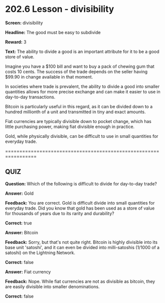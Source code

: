 # 202.6 Lesson - divisibility

**Screen:** divisibility

**Headline:** The good must be easy to subdivide

**Reward:** 3

**Text:** The ability to divide a good is an important attribute for it to be a good store of value.

Imagine you have a $100 bill and want to buy a pack of chewing gum that costs 10 cents. The success of the trade depends on the seller having $99.90 in change available in that moment.

In societies where trade is prevalent, the ability to divide a good into smaller quantities allows for more precise exchange and can make it easier to use in day-to-day transactions.

Bitcoin is particularly useful in this regard, as it can be divided down to a hundred millionth of a unit and transmitted in tiny and exact amounts.

Fiat currencies are typically divisible down to pocket change, which has little purchasing power, making fiat divisible enough in practice.

Gold, while physically divisible, can be difficult to use in small quantities for everyday trade.


=================================================================

## QUIZ

**Question:** Which of the following is difficult to divide for day-to-day trade?


**Answer:** Gold

**Feedback:** You are correct. Gold is difficult divide into small quantities for everyday trade. Did you know that gold has been used as a store of value for thousands of years due to its rarity and durability?

**Correct:** true

**Answer:** Bitcoin

**Feedback:** Sorry, but that&#x27;s not quite right. Bitcoin is highly divisible into its base unit &#x27;satoshi&#x27;, and it can even be divided into milli-satoshis (1/1000 of a satoshi) on the Lightning Network.

**Correct:** false

**Answer:** Fiat currency

**Feedback:** Nope. While fiat currencies are not as divisible as bitcoin, they are easily divisible into smaller denominations.

**Correct:** false


<figure><img src="../.gitbook/assets/202-06.png" alt=""><figcaption></figcaption></figure>


